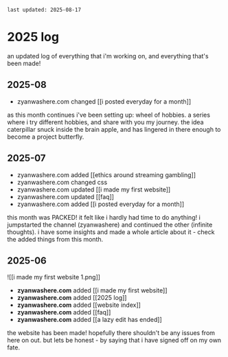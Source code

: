 	last updated: 2025-08-17
# 2025 log
an updated log of everything that i'm working on, and everything that's been made!

## 2025-08
- zyanwashere.com changed [[i posted everyday for a month]]

as this month continues i've been setting up: wheel of hobbies. a series where i try different hobbies, and share with you my journey. the idea caterpillar snuck inside the brain apple, and has lingered in there enough to become a project butterfly. 
## 2025-07
- zyanwashere.com added [[ethics around streaming gambling]]
- zyanwashere.com changed css
- zyanwashere.com updated [[i made my first website]]
- zyanwashere.com updated [[faq]]
- zyanwashere.com added [[i posted everyday for a month]]

 this month was PACKED! it felt like i hardly had time to do anything! i jumpstarted the channel (zyanwashere) and continued the other (infinite thoughts). i have some insights and made a whole article about it - check the added things from this month. 

## 2025-06
![[i made my first website 1.png]]

- **zyanwashere.com** added [[i made my first website]]
- **zyanwashere.com** added [[2025 log]]
- **zyanwashere.com** added [[website index]]
- **zyanwashere.com** added [[faq]]
- **zyanwashere.com** added [[a lazy edit has ended]]

the website has been made! hopefully there shouldn't be any issues from here on out. but lets be honest - by saying that i have signed off on my own fate.
